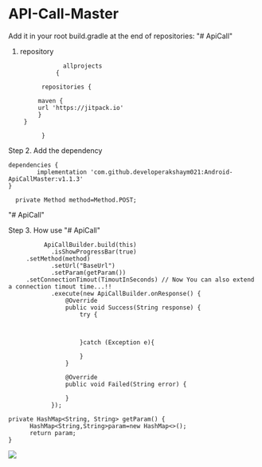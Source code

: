 # API-Call-Master

Add it in your root build.gradle at the end of repositories: "# ApiCall"
1. repository

  
  
                   allprojects 
                 {
       
		     repositories {
    
			maven { 
			url 'https://jitpack.io'
			}
		}
	
             } 
  
  Step 2. Add the dependency
  
  
  	dependencies {
	        implementation 'com.github.developerakshaym021:Android-ApiCallMaster:v1.1.3'
	}
  
      private Method method=Method.POST;

  
"# ApiCall"


Step 3. How use "# ApiCall"


              ApiCallBuilder.build(this)
                .isShowProgressBar(true)
		 .setMethod(method)
                .setUrl("BaseUrl")
                .setParam(getParam())
		 .setConnectionTimout(TimoutInSeconds) // Now You can also extend a connection timout time...!!
                .execute(new ApiCallBuilder.onResponse() {
                    @Override
                    public void Success(String response) {
                        try {


                          
                        }catch (Exception e){
                            
                        }
                    }

                    @Override
                    public void Failed(String error) {
                        
                    }
                });
		
	private HashMap<String, String> getParam() {
          HashMap<String,String>param=new HashMap<>();
          return param;
    }
    
    
    



[![](https://jitpack.io/v/developerakshaym021/Android-ApiCallMaster.svg)](https://jitpack.io/#developerakshaym021/Android-ApiCallMaster)
